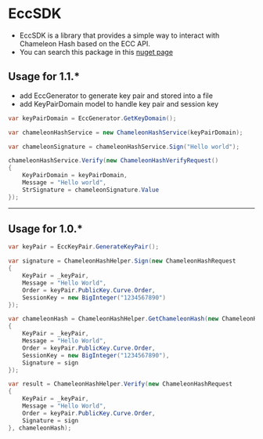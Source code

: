 # EccSDK 
- EccSDK is a library that provides a simple way to interact with Chameleon Hash based on the ECC API.
- You can search this package in this [nuget page](https://www.nuget.org/packages/EccSDK)

## Usage for 1.1.*
- add EccGenerator to generate key pair and stored into a file
- add KeyPairDomain model to handle key pair and session key
```csharp
var keyPairDomain = EccGenerator.GetKeyDomain();

var chameleonHashService = new ChameleonHashService(keyPairDomain);

var chameleonSignature = chameleonHashService.Sign("Hello world");

chameleonHashService.Verify(new ChameleonHashVerifyRequest()
{
    KeyPairDomain = keyPairDomain,
    Message = "Hello world",
    StrSignature = chameleonSignature.Value
});
```
---

## Usage for 1.0.*
```csharp
var keyPair = EccKeyPair.GenerateKeyPair();

var signature = ChameleonHashHelper.Sign(new ChameleonHashRequest
{
    KeyPair = _keyPair,
    Message = "Hello World",
    Order = keyPair.PublicKey.Curve.Order,
    SessionKey = new BigInteger("1234567890")
});

var chameleonHash = ChameleonHashHelper.GetChameleonHash(new ChameleonHashRequest
{
    KeyPair = _keyPair,
    Message = "Hello World",
    Order = keyPair.PublicKey.Curve.Order,
    SessionKey = new BigInteger("1234567890"),
    Signature = sign
});

var result = ChameleonHashHelper.Verify(new ChameleonHashRequest
{
    KeyPair = _keyPair,
    Message = "Hello World",
    Order = keyPair.PublicKey.Curve.Order,
    Signature = sign
}, chameleonHash);
```
